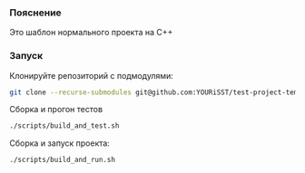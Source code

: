 ### Пояснение

Это шаблон нормального проекта на C++

### Запуск


Клонируйте репозиторий с подмодулями:
   ```bash
   git clone --recurse-submodules git@github.com:YOURiSST/test-project-template.git
   ```
Сборка и прогон тестов
   ```bash
   ./scripts/build_and_test.sh
   ```
   
Сборка и запуск проекта:
   ```bash
   ./scripts/build_and_run.sh
   ```
